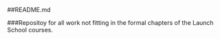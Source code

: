 ##README.md

###Repositoy for all work not fitting in the formal chapters of the Launch School courses.
